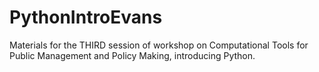 # PythonIntroEvans
Materials for the THIRD session of workshop on Computational Tools for Public Management and Policy Making,
introducing Python.
